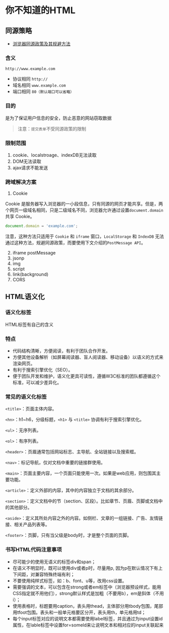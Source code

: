 # 你不知道的HTML
## 同源策略
- [浏览器同源政策及其规避方法](http://www.ruanyifeng.com/blog/2016/04/same-origin-policy.html)
### 含义
`http://www.example.com` 
- 协议相同 `http://`
- 域名相同 `www.example.com`
- 端口相同 `80（默认端口可以省略）`

### 目的
是为了保证用户信息的安全，防止恶意的网站窃取数据
> 注意：`提交表单`不受同源政策的限制
### 限制范围
1. cookie、localstroage、indexDB无法读取
2. DOM无法读取
3. ajax请求不能发送
### 跨域解决方案
1. Cookie

 Cookie 是服务器写入浏览器的一小段信息，只有同源的网页才能共享。但是，两个网页一级域名相同，只是二级域名不同，浏览器允许通过设置`document.domain`共享 Cookie。
 ```js
 document.domain = 'example.com';
 ```
 注意，这种方法只适用于 `Cookie` 和 `iframe` 窗口，`LocalStorage` 和 `IndexDB` 无法通过这种方法，规避同源政策，而要使用下文介绍的`PostMessage API`。

2. iframe  postMessage
3. jsonp 
4. img
5. script
6. link(background)
7. CORS

## HTML语义化
### 语义化标签
 HTML标签有自己的含义
### 特点
- 代码结构清晰，方便阅读，有利于团队合作开发。
- 方便其他设备解析（如屏幕阅读器、盲人阅读器、移动设备）以语义的方式来渲染网页。
- 有利于搜索引擎优化（SEO）。
- 便于团队开发和维护，语义化更具可读性，遵循W3C标准的团队都遵循这个标准，可以减少差异化。
### 常见的语义化标签
`<title>`：页面主体内容。

`<hn>`：h1~h6，分级标题，`<h1>` 与 `<title>` 协调有利于搜索引擎优化。

`<ul>`：无序列表。

`<ol>`：有序列表。

`<header>`：页眉通常包括网站标志、主导航、全站链接以及搜索框。

`<nav>`：标记导航，仅对文档中重要的链接群使用。

`<main>`：页面主要内容，一个页面只能使用一次。如果是web应用，则包围其主要功能。

`<article>`：定义外部的内容，其中的内容独立于文档的其余部分。

`<section>`：定义文档中的节（section、区段）。比如章节、页眉、页脚或文档中的其他部分。

`<aside>`：定义其所处内容之外的内容。如侧栏、文章的一组链接、广告、友情链接、相关产品列表等。

`<footer>`：页脚，只有当父级是body时，才是整个页面的页脚。
### 书写HTML代码注意事项
- 尽可能少的使用无语义的标签div和span；
- 在语义不明显时，既可以使用div或者p时，尽量用p, 因为p在默认情况下有上下间距，对兼容特殊终端有利；
- 不要使用纯样式标签，如：b、font、u等，改用css设置。
- 需要强调的文本，可以包含在strong或者em标签中（浏览器预设样式，能用CSS指定就不用他们），strong默认样式是加粗（不要用b），em是斜体（不用i）；
- 使用表格时，标题要用caption，表头用thead，主体部分用tbody包围，尾部用tfoot包围。表头和一般单元格要区分开，表头用th，单元格用td；
- 每个input标签对应的说明文本都需要使用label标签，并且通过为input设置id属性，在lable标签中设置for=someld来让说明文本和相对应的input关联起来
